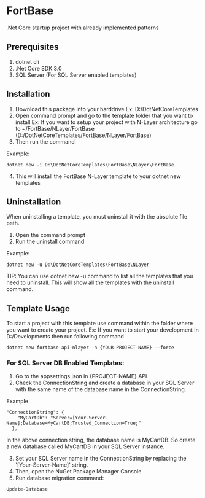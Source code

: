 # FortBase
.Net Core startup project with already implemented patterns

## Prerequisites
1. dotnet cli 
2. .Net Core SDK 3.0
3. SQL Server (For SQL Server enabled templates)

## Installation

1. Download this package into your harddrive 
   Ex: D:/DotNetCoreTemplates
2. Open command prompt and go to the template folder that you want to install 
   Ex: If you want to setup your project with N-Layer architecture go to ~/FortBase/NLayer/FortBase (D:/DotNetCoreTemplates/FortBase/NLayer/FortBase)
3. Then run the command 

Example:
```
dotnet new -i D:\DotNetCoreTemplates\FortBase\NLayer\FortBase
```
4. This will install the FortBase N-Layer template to your dotnet new templates


## Uninstallation 

When uninstalling a template, you must uninstall it with the absolute file path. 

1. Open the command prompt 
2. Run the uninstall command 

Example:
```
dotnet new -u D:\DotNetCoreTemplates\FortBase\NLayer
```

TIP: You can use dotnet new -u command to list all the templates that you need to uninstall. 
This will show all the templates with the uninstall command.

## Template Usage

To start a project with this template use command within the folder where you want to create your project. 
Ex: If you want to start your development in D:/Developments then run following command 
   
```
dotnet new fortbase-api-nlayer -n {YOUR-PROJECT-NAME} --force
```

### For SQL Server DB Enabled Templates:

1. Go to the appsettings.json in {PROJECT-NAME}.API 
2. Check the ConnectionString and create a database in your SQL Server with the same name of the database name in the ConnectionString.

Example
```
"ConnectionString": {
    "MyCartDb": "Server=[Your-Server-Name];Database=MyCartDB;Trusted_Connection=True;"
  },
```
In the above connection string, the database name is MyCartDB. So create a new database called MyCartDB in your SQL Server instance. 

3. Set your SQL Server name in the ConnectionString by replacing the '[Your-Server-Name]' string. 
4. Then, open the NuGet Package Manager Console 
5. Run database migration command: 
```
Update-Database
```
